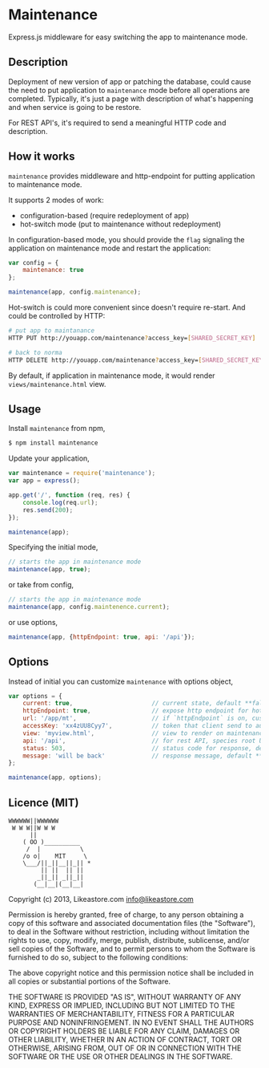 # Maintenance

Express.js middleware for easy switching the app to maintenance mode.

## Description

Deployment of new version of app or patching the database, could cause the need to put application to `maintenance` mode before all operations are completed. Typically, it's just a page with description of what's happening and when service is going to be restore.

For REST API's, it's required to send a meaningful HTTP code and description.

## How it works

`maintenance` provides middleware and http-endpoint for putting application to maintenance mode.

It supports 2 modes of work:

* configuration-based (require redeployment of app)
* hot-switch mode (put to maintenance without redeployment)

In configuration-based mode, you should provide the `flag` signaling the application on maintenance mode and restart the application:

```js
var config = {
	maintenance: true
};

maintenance(app, config.maintenance);
```

Hot-switch is could more convenient since doesn't require re-start. And could be controlled by HTTP:

```bash
# put app to maintanance
HTTP PUT http://youapp.com/maintenance?access_key=[SHARED_SECRET_KEY]

# back to norma
HTTP DELETE http://youapp.com/maintenance?access_key=[SHARED_SECRET_KEY]
```

By default, if application in maintenance mode, it would render `views/maintenance.html` view.

## Usage

Install `maintenance` from npm,

```bash
$ npm install maintenance
```

Update your application,

```js
var maintenance = require('maintenance');
var app = express();

app.get('/', function (req, res) {
	console.log(req.url);
	res.send(200);
});

maintenance(app);
```

Specifying the initial mode,

```js
// starts the app in maintenance mode
maintenance(app, true);
```

or take from config,

```js
// starts the app in maintenance mode
maintenance(app, config.maintenence.current);
```

or use options,

```js
maintenance(app, {httpEndpoint: true, api: '/api'});
```

## Options

Instead of initial you can customize `maintenance` with options object,

```js
var options = {
	current: true,						// current state, default **false**
	httpEndpoint: true,					// expose http endpoint for hot-switch, default **false**,
	url: '/app/mt',						// if `httpEndpoint` is on, customize endpoint url, default **'/maintenance'**
	accessKey: 'xx4zUU8Cyy7',			// token that client send to authorize, if not defined `access_key` is not used
	view: 'myview.html',				// view to render on maintenance, default **'maintenance.html'**
	api: '/api',						// for rest API, species root URL to apply, default **undefined**
	status: 503,						// status code for response, default **503**
	message: 'will be back'				// response message, default **'sorry, we are on maintenance'**
};

maintenance(app, options);
```

## Licence (MIT)

```
WWWWWW||WWWWWW
 W W W||W W W
      ||
    ( OO )__________
     /  |           \
    /o o|    MIT     \
    \___/||_||__||_|| *
         || ||  || ||
        _||_|| _||_||
       (__|__|(__|__|
```

Copyright (c) 2013, Likeastore.com info@likeastore.com

Permission is hereby granted, free of charge, to any person obtaining a copy of this software and associated documentation files (the "Software"), to deal in the Software without restriction, including without limitation the rights to use, copy, modify, merge, publish, distribute, sublicense, and/or sell copies of the Software, and to permit persons to whom the Software is furnished to do so, subject to the following conditions:

The above copyright notice and this permission notice shall be included in all copies or substantial portions of the Software.

THE SOFTWARE IS PROVIDED "AS IS", WITHOUT WARRANTY OF ANY KIND, EXPRESS OR IMPLIED, INCLUDING BUT NOT LIMITED TO THE WARRANTIES OF MERCHANTABILITY, FITNESS FOR A PARTICULAR PURPOSE AND NONINFRINGEMENT. IN NO EVENT SHALL THE AUTHORS OR COPYRIGHT HOLDERS BE LIABLE FOR ANY CLAIM, DAMAGES OR OTHER LIABILITY, WHETHER IN AN ACTION OF CONTRACT, TORT OR OTHERWISE, ARISING FROM, OUT OF OR IN CONNECTION WITH THE SOFTWARE OR THE USE OR OTHER DEALINGS IN THE SOFTWARE.